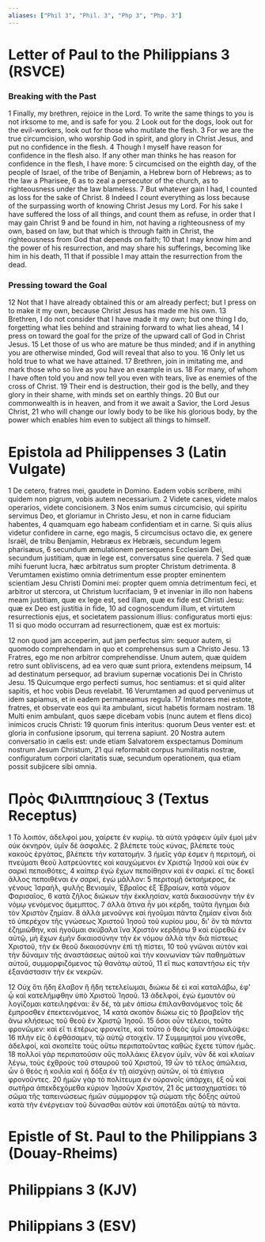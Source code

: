 ```yaml
---
aliases: ["Phil 3", "Phil. 3", "Php 3", "Php. 3"]
---
```



# Letter of Paul to the Philippians 3 (RSVCE)

### Breaking with the Past
1 Finally, my brethren, rejoice in the Lord. To write the same things to you is not irksome to me, and is safe for you.
2 Look out for the dogs, look out for the evil-workers, look out for those who mutilate the flesh.
3 For we are the true circumcision, who worship God in spirit, and glory in Christ Jesus, and put no confidence in the flesh.
4 Though I myself have reason for confidence in the flesh also. If any other man thinks he has reason for confidence in the flesh, I have more:
5 circumcised on the eighth day, of the people of Israel, of the tribe of Benjamin, a Hebrew born of Hebrews; as to the law a Pharisee,
6 as to zeal a persecutor of the church, as to righteousness under the law blameless.
7 But whatever gain I had, I counted as loss for the sake of Christ.
8 Indeed I count everything as loss because of the surpassing worth of knowing Christ Jesus my Lord. For his sake I have suffered the loss of all things, and count them as refuse, in order that I may gain Christ
9 and be found in him, not having a righteousness of my own, based on law, but that which is through faith in Christ, the righteousness from God that depends on faith;
10 that I may know him and the power of his resurrection, and may share his sufferings, becoming like him in his death,
11 that if possible I may attain the resurrection from the dead.
### Pressing toward the Goal
12 Not that I have already obtained this or am already perfect; but I press on to make it my own, because Christ Jesus has made me his own.
13 Brethren, I do not consider that I have made it my own; but one thing I do, forgetting what lies behind and straining forward to what lies ahead,
14 I press on toward the goal for the prize of the upward call of God in Christ Jesus.
15 Let those of us who are mature be thus minded; and if in anything you are otherwise minded, God will reveal that also to you.
16 Only let us hold true to what we have attained.
17 Brethren, join in imitating me, and mark those who so live as you have an example in us.
18 For many, of whom I have often told you and now tell you even with tears, live as enemies of the cross of Christ.
19 Their end is destruction, their god is the belly, and they glory in their shame, with minds set on earthly things.
20 But our commonwealth is in heaven, and from it we await a Savior, the Lord Jesus Christ,
21 who will change our lowly body to be like his glorious body, by the power which enables him even to subject all things to himself.


# Epistola ad Philippenses 3 (Latin Vulgate)

1 De cetero, fratres mei, gaudete in Domino. Eadem vobis scribere, mihi quidem non pigrum, vobis autem necessarium.
2 Videte canes, videte malos operarios, videte concisionem.
3 Nos enim sumus circumcisio, qui spiritu servimus Deo, et gloriamur in Christo Jesu, et non in carne fiduciam habentes,
4 quamquam ego habeam confidentiam et in carne. Si quis alius videtur confidere in carne, ego magis,
5 circumcisus octavo die, ex genere Israël, de tribu Benjamin, Hebræus ex Hebræis, secundum legem pharisæus,
6 secundum æmulationem persequens Ecclesiam Dei, secundum justitiam, quæ in lege est, conversatus sine querela.
7 Sed quæ mihi fuerunt lucra, hæc arbitratus sum propter Christum detrimenta.
8 Verumtamen existimo omnia detrimentum esse propter eminentem scientiam Jesu Christi Domini mei: propter quem omnia detrimentum feci, et arbitror ut stercora, ut Christum lucrifaciam,
9 et inveniar in illo non habens meam justitiam, quæ ex lege est, sed illam, quæ ex fide est Christi Jesu: quæ ex Deo est justitia in fide,
10 ad cognoscendum illum, et virtutem resurrectionis ejus, et societatem passionum illius: configuratus morti ejus:
11 si quo modo occurram ad resurrectionem, quæ est ex mortuis:

12 non quod jam acceperim, aut jam perfectus sim: sequor autem, si quomodo comprehendam in quo et comprehensus sum a Christo Jesu.
13 Fratres, ego me non arbitror comprehendisse. Unum autem, quæ quidem retro sunt obliviscens, ad ea vero quæ sunt priora, extendens meipsum,
14 ad destinatum persequor, ad bravium supernæ vocationis Dei in Christo Jesu.
15 Quicumque ergo perfecti sumus, hoc sentiamus: et si quid aliter sapitis, et hoc vobis Deus revelabit.
16 Verumtamen ad quod pervenimus ut idem sapiamus, et in eadem permaneamus regula.
17 Imitatores mei estote, fratres, et observate eos qui ita ambulant, sicut habetis formam nostram.
18 Multi enim ambulant, quos sæpe dicebam vobis (nunc autem et flens dico) inimicos crucis Christi:
19 quorum finis interitus: quorum Deus venter est: et gloria in confusione ipsorum, qui terrena sapiunt.
20 Nostra autem conversatio in cælis est: unde etiam Salvatorem exspectamus Dominum nostrum Jesum Christum,
21 qui reformabit corpus humilitatis nostræ, configuratum corpori claritatis suæ, secundum operationem, qua etiam possit subjicere sibi omnia.


# Πρὸς Φιλιππησίους 3 (Textus Receptus)

1 Τὸ λοιπόν, ἀδελφοί μου, χαίρετε ἐν κυρίῳ. τὰ αὐτὰ γράφειν ὑμῖν ἐμοὶ μὲν οὐκ ὀκνηρόν, ὑμῖν δὲ ἀσφαλές.
2 βλέπετε τοὺς κύνας, βλέπετε τοὺς κακοὺς ἐργάτας, βλέπετε τὴν κατατομήν.
3 ἡμεῖς γάρ ἐσμεν ἡ περιτομή, οἱ πνεύματι θεοῦ λατρεύοντες καὶ καυχώμενοι ἐν Χριστῷ Ἰησοῦ καὶ οὐκ ἐν σαρκὶ πεποιθότες,
4 καίπερ ἐγὼ ἔχων πεποίθησιν καὶ ἐν σαρκί. εἴ τις δοκεῖ ἄλλος πεποιθέναι ἐν σαρκί, ἐγὼ μᾶλλον:
5 περιτομῇ ὀκταήμερος, ἐκ γένους Ἰσραήλ, φυλῆς Βενιαμίν, Ἑβραῖος ἐξ Ἑβραίων, κατὰ νόμον Φαρισαῖος,
6 κατὰ ζῆλος διώκων τὴν ἐκκλησίαν, κατὰ δικαιοσύνην τὴν ἐν νόμῳ γενόμενος ἄμεμπτος.
7 ἀλλὰ ἅτινα ἦν μοι κέρδη, ταῦτα ἥγημαι διὰ τὸν Χριστὸν ζημίαν.
8 ἀλλὰ μενοῦνγε καὶ ἡγοῦμαι πάντα ζημίαν εἶναι διὰ τὸ ὑπερέχον τῆς γνώσεως Χριστοῦ Ἰησοῦ τοῦ κυρίου μου, δι' ὃν τὰ πάντα ἐζημιώθην, καὶ ἡγοῦμαι σκύβαλα ἵνα Χριστὸν κερδήσω
9 καὶ εὑρεθῶ ἐν αὐτῷ, μὴ ἔχων ἐμὴν δικαιοσύνην τὴν ἐκ νόμου ἀλλὰ τὴν διὰ πίστεως Χριστοῦ, τὴν ἐκ θεοῦ δικαιοσύνην ἐπὶ τῇ πίστει,
10 τοῦ γνῶναι αὐτὸν καὶ τὴν δύναμιν τῆς ἀναστάσεως αὐτοῦ καὶ τὴν κοινωνίαν τῶν παθημάτων αὐτοῦ, συμμορφιζόμενος τῷ θανάτῳ αὐτοῦ,
11 εἴ πως καταντήσω εἰς τὴν ἐξανάστασιν τὴν ἐκ νεκρῶν.

12 Οὐχ ὅτι ἤδη ἔλαβον ἢ ἤδη τετελείωμαι, διώκω δὲ εἰ καὶ καταλάβω, ἐφ' ᾧ καὶ κατελήμφθην ὑπὸ Χριστοῦ Ἰησοῦ.
13 ἀδελφοί, ἐγὼ ἐμαυτὸν οὐ λογίζομαι κατειληφέναι: ἓν δέ, τὰ μὲν ὀπίσω ἐπιλανθανόμενος τοῖς δὲ ἔμπροσθεν ἐπεκτεινόμενος,
14 κατὰ σκοπὸν διώκω εἰς τὸ βραβεῖον τῆς ἄνω κλήσεως τοῦ θεοῦ ἐν Χριστῷ Ἰησοῦ.
15 ὅσοι οὖν τέλειοι, τοῦτο φρονῶμεν: καὶ εἴ τι ἑτέρως φρονεῖτε, καὶ τοῦτο ὁ θεὸς ὑμῖν ἀποκαλύψει:
16 πλὴν εἰς ὃ ἐφθάσαμεν, τῷ αὐτῷ στοιχεῖν.
17 Συμμιμηταί μου γίνεσθε, ἀδελφοί, καὶ σκοπεῖτε τοὺς οὕτω περιπατοῦντας καθὼς ἔχετε τύπον ἡμᾶς.
18 πολλοὶ γὰρ περιπατοῦσιν οὓς πολλάκις ἔλεγον ὑμῖν, νῦν δὲ καὶ κλαίων λέγω, τοὺς ἐχθροὺς τοῦ σταυροῦ τοῦ Χριστοῦ,
19 ὧν τὸ τέλος ἀπώλεια, ὧν ὁ θεὸς ἡ κοιλία καὶ ἡ δόξα ἐν τῇ αἰσχύνῃ αὐτῶν, οἱ τὰ ἐπίγεια φρονοῦντες.
20 ἡμῶν γὰρ τὸ πολίτευμα ἐν οὐρανοῖς ὑπάρχει, ἐξ οὗ καὶ σωτῆρα ἀπεκδεχόμεθα κύριον Ἰησοῦν Χριστόν,
21 ὃς μετασχηματίσει τὸ σῶμα τῆς ταπεινώσεως ἡμῶν σύμμορφον τῷ σώματι τῆς δόξης αὐτοῦ κατὰ τὴν ἐνέργειαν τοῦ δύνασθαι αὐτὸν καὶ ὑποτάξαι αὐτῷ τὰ πάντα.


# Epistle of St. Paul to the Philippians 3 (Douay-Rheims)


# Philippians 3 (KJV)


# Philippians 3 (ESV)

